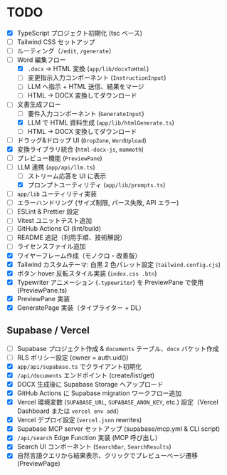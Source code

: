 # TODO

- [x] TypeScript プロジェクト初期化 (tsc ベース)
- [ ] Tailwind CSS セットアップ
- [ ] ルーティング（`/edit`, `/generate`）
- [ ] Word 編集フロー
  - [x] `.docx` → HTML 変換 (`app/lib/docxToHtml`)
  - [ ] 変更指示入力コンポーネント (`InstructionInput`)
  - [ ] LLM へ指示 + HTML 送信、結果をマージ
  - [ ] HTML → DOCX 変換してダウンロード
- [ ] 文書生成フロー
  - [ ] 要件入力コンポーネント (`GenerateInput`)
  - [x] LLM で HTML 資料生成 (`app/lib/htmlGenerate.ts`)
  - [ ] HTML → DOCX 変換してダウンロード
- [ ] ドラッグ&ドロップ UI (`DropZone`, `WordUpload`)
- [x] 変換ライブラリ統合 (`html-docx-js`, `mammoth`)
- [ ] プレビュー機能 (`PreviewPane`)
- [ ] LLM 連携 (`app/api/llm.ts`)
  - [ ] ストリーム応答を UI に表示
  - [x] プロンプトユーティリティ (`app/lib/prompts.ts`)
- [ ] `app/lib` ユーティリティ実装
- [ ] エラーハンドリング (サイズ制限, パース失敗, API エラー)
- [ ] ESLint & Prettier 設定
- [ ] Vitest ユニットテスト追加
- [ ] GitHub Actions CI (lint/build)
- [ ] README 追記（利用手順、技術解説）
- [ ] ライセンスファイル追加
- [x] ワイヤーフレーム作成（モノクロ・改善版）
- [x] Tailwind カスタムテーマ: 白黒 2 色パレット設定 (`tailwind.config.cjs`)
- [x] ボタン hover 反転スタイル実装 (`index.css .btn`)
- [x] Typewriter アニメーション (`.typewriter`) を PreviewPane で使用 (PreviewPane.ts)
- [x] PreviewPane 実装
- [x] GeneratePage 実装（タイプライター + DL）

## Supabase / Vercel
- [ ] Supabase プロジェクト作成 & `documents` テーブル、`docx` バケット作成
- [ ] RLS ポリシー設定 (owner = auth.uid())
- [x] `app/api/supabase.ts` でクライアント初期化
- [x] `/api/documents` エンドポイント (create/list/get)
- [x] DOCX 生成後に Supabase Storage へアップロード
- [x] GitHub Actions に Supabase migration ワークフロー追加
- [x] Vercel 環境変数 (`SUPABASE_URL`, `SUPABASE_ANON_KEY`, etc.) 設定（Vercel Dashboard または `vercel env add`）
- [x] Vercel デプロイ設定 (`vercel.json` rewrites)
- [x] Supabase MCP server セットアップ (supabase/mcp.yml & CLI script)
- [x] `/api/search` Edge Function 実装 (MCP 呼び出し)
- [x] Search UI コンポーネント (`SearchBar`, `SearchResults`)
- [x] 自然言語クエリから結果表示、クリックでプレビューページ遷移 (PreviewPage) 